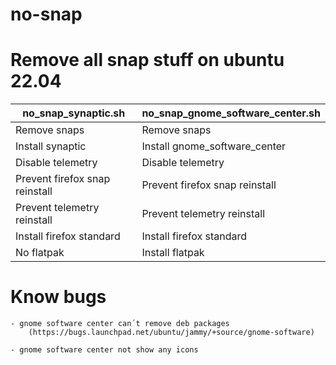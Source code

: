 # no-snap

# Remove all snap stuff on ubuntu 22.04

| no_snap_synaptic.sh             | no_snap_gnome_software_center.sh   |
| ------------------------------- | ---------------------------------- |
| Remove snaps                    | Remove snaps                       |
| Install synaptic                | Install gnome_software_center      | 
| Disable telemetry               | Disable telemetry                  |     
| Prevent firefox snap reinstall  | Prevent firefox snap reinstall     |
| Prevent telemetry reinstall     | Prevent telemetry reinstall        |
| Install firefox standard        | Install firefox standard           |
| No flatpak                      | Install flatpak                    | 

# Know bugs

    - gnome software center can´t remove deb packages 
        (https://bugs.launchpad.net/ubuntu/jammy/+source/gnome-software)
        
    - gnome software center not show any icons 
